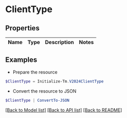 # ClientType
## Properties

Name | Type | Description | Notes
------------ | ------------- | ------------- | -------------

## Examples

- Prepare the resource
```powershell
$ClientType = Initialize-Tm.V2024ClientType 
```

- Convert the resource to JSON
```powershell
$ClientType | ConvertTo-JSON
```

[[Back to Model list]](../README.md#documentation-for-models) [[Back to API list]](../README.md#documentation-for-api-endpoints) [[Back to README]](../README.md)

